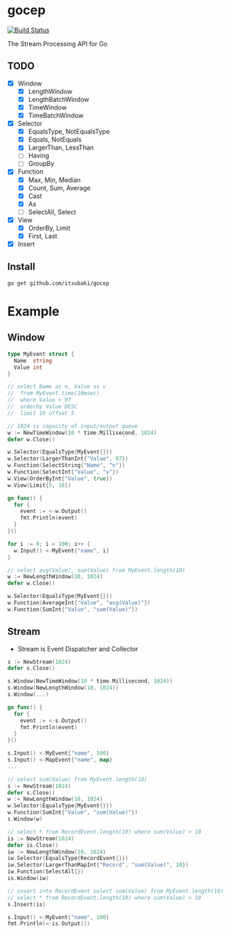# gocep

[![Build Status](https://travis-ci.org/itsubaki/gocep.svg?branch=develop)](https://travis-ci.org/itsubaki/gocep)

The Stream Processing API for Go

## TODO

 - [x] Window
    + [x] LengthWindow
    + [x] LengthBatchWindow
    + [x] TimeWindow
    + [x] TimeBatchWindow
 - [x] Selector
    + [x] EqualsType, NotEqualsType
    + [x] Equals, NotEquals
    + [x] LargerThan, LessThan
    + [ ] Having
    + [ ] GroupBy
 - [x] Function
    + [x] Max, Min, Median
    + [x] Count, Sum, Average
    + [x] Cast
    + [x] As
    + [ ] SelectAll, Select
 - [x] View
    + [x] OrderBy, Limit
    + [x] First, Last
 - [x] Insert

## Install

```console
go get github.com/itsubaki/gocep
```

# Example

## Window

```go
type MyEvent struct {
  Name  string
  Value int
}
```

```go
// select Name as n, Value as v
//  from MyEvent.time(10msec)
//  where Value > 97
//  orderby Value DESC
//  limit 10 offset 5

// 1024 is capacity of input/output queue
w := NewTimeWindow(10 * time.Millisecond, 1024)
defer w.Close()

w.Selector(EqualsType{MyEvent{}})
w.Selector(LargerThanInt{"Value", 97})
w.Function(SelectString{"Name", "n"})
w.Function(SelectInt{"Value", "v"})
w.View(OrderByInt{"Value", true})
w.View(Limit{5, 10})

go func() {
  for {
    event := <-w.Output()
    fmt.Println(event)
  }
}()

for i := 0; i < 100; i++ {
  w.Input() <-MyEvent{"name", i}
}
```


```go
// select avg(Value), sum(Value) from MyEvent.length(10)
w := NewLengthWindow(10, 1024)
defer w.Close()

w.Selector(EqualsType{MyEvent{}})
w.Function(AverageInt{"Value", "avg(Value)"})
w.Function(SumInt{"Value", "sum(Value)"})
```

## Stream

 - Stream is Event Dispatcher and Collector

```go
s := NewStream(1024)
defer s.Close()

s.Window(NewTimeWindow(10 * time.Millisecond, 1024))
s.Window(NewLengthWindow(10, 1024))
s.Window(...)

go func() {
  for {
    event := <-s.Output()
    fmt.Println(event)
  }
}()

s.Input() <-MyEvent{"name", 100}
s.Input() <-MapEvent{"name", map}
...
```

```go
// select sum(Value) from MyEvent.length(10)
s := NewStream(1024)
defer s.Close()
w := NewLengthWindow(10, 1024)
w.Selector(EqualsType{MyEvent{}})
w.Function(SumInt{"Value", "sum(Value)"})
s.Window(w)

// select * from RecordEvent.length(10) where sum(Value) > 10
is := NewStream(1024)
defer is.Close()
iw := NewLengthWindow(10, 1024)
iw.Selector(EqualsType{RecordEvent{}})
iw.Selector(LargerThanMapInt{"Record", "sum(Value)", 10})
iw.Function(SelectAll{})
is.Window(iw)

// insert into RecordEvent select sum(Value) from MyEvent.length(10)
// select * from RecordEvent.length(10) where sum(Value) > 10
s.Insert(is)

s.Input() <-MyEvent{"name", 100}
fmt.Println(<-is.Output())
```
